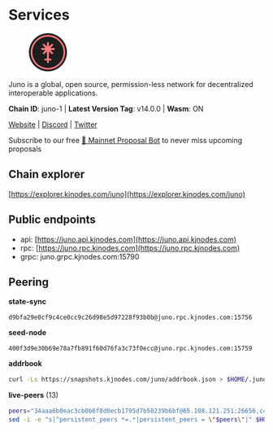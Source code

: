 # Services

<figure><img src="https://raw.githubusercontent.com/kj89/cosmos-images/main/logos/juno.png" alt=""><figcaption></figcaption></figure>

Juno is a global, open source, permission-less  network for decentralized interoperable applications.

**Chain ID**: juno-1 | **Latest Version Tag**: v14.0.0 | **Wasm**: ON

[Website](https://www.junonetwork.io) | [Discord](https://discord.gg/qJxgUSGHbb) | [Twitter](https://twitter.com/JunoNetwork)



Subscribe to our free [🤖 Mainnet Proposal Bot](https://t.me/kjnodes_proposal_bot) to never miss upcoming proposals


## Chain explorer
[https://explorer.kjnodes.com/juno](https://explorer.kjnodes.com/juno)

## Public endpoints

* api: [https://juno.api.kjnodes.com](https://juno.api.kjnodes.com)
* rpc: [https://juno.rpc.kjnodes.com](https://juno.rpc.kjnodes.com)
* grpc: juno.grpc.kjnodes.com:15790

## Peering

**state-sync**

```text
d9bfa29e0cf9c4ce0cc9c26d98e5d97228f93b0b@juno.rpc.kjnodes.com:15756
```

**seed-node**

```text
400f3d9e30b69e78a7fb891f60d76fa3c73f0ecc@juno.rpc.kjnodes.com:15759
```

**addrbook**
```bash
curl -Ls https://snapshots.kjnodes.com/juno/addrbook.json > $HOME/.juno/config/addrbook.json
```

**live-peers** (13)
```bash
peers="34aaa6b0eac3cb0b6f8d0ecb1795d7b50239b6bf@65.108.121.251:26656,c44a49da8adf6ab86a26c9b7fa53da179597605b@85.10.243.90:26656,b9f18cfdcec405987335681eccb5ab3288225846@141.95.155.224:10056,d83892be2e6efc38e255943ce86ae8229d2aee90@178.128.220.188:26656,86bc38c6148fac78e8fa4ffa567b6ca444c4e7e2@88.198.47.84:26656,7d5548102518ef89a988960afcccba2504707a08@162.55.92.114:2030,155de67d7cd7f63c7aa070b9f99ab806736ba124@74.96.207.58:25656,fff4bfc18221feae05a92f54faa32dd2492d1c70@168.119.50.205:36656,a6955453548eb1bcaf1edaabc171b6c3bef2ff37@95.216.4.104:6006,8f3cbef6dc58d31bb70655d3d3c40d66d4744033@137.184.32.93:26656,60493cb0f123f7717bfcb4432539a0a37a02df97@65.108.64.5:26656,b2bc63857693bf901ea76865cd08fa319fee26b5@148.113.8.63:12656,6b55539058ec85bcc38abb53604e0fa679336261@65.108.64.107:26656"
sed -i -e "s|^persistent_peers *=.*|persistent_peers = \"$peers\"|" $HOME/.juno/config/config.toml
```
